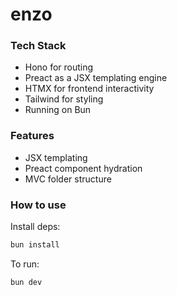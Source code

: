 # enzo

### Tech Stack
- Hono for routing
- Preact as a JSX templating engine
- HTMX for frontend interactivity
- Tailwind for styling
- Running on Bun

### Features
- JSX templating
- Preact component hydration
- MVC folder structure


### How to use
Install deps:

```bash
bun install
```

To run:

```bash
bun dev
```